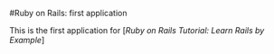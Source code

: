 #Ruby on Rails: first application

This is the first application for
[*Ruby on Rails Tutorial: Learn Rails by Example*]